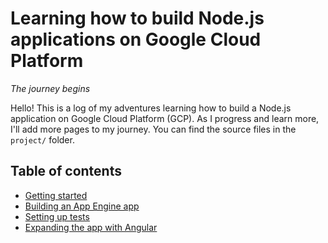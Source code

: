 # Learning how to build Node.js applications on Google Cloud Platform

*The journey begins*

Hello! This is a log of my adventures learning how to build a Node.js
application on Google Cloud Platform (GCP). As I progress and learn more,
I'll add more pages to my journey. You can find the source files in the
`project/` folder.

## Table of contents

  * [Getting started](getting-started.md)
  * [Building an App Engine app](app-engine.md)
  * [Setting up tests](testing.md)
  * [Expanding the app with Angular](angular.md)